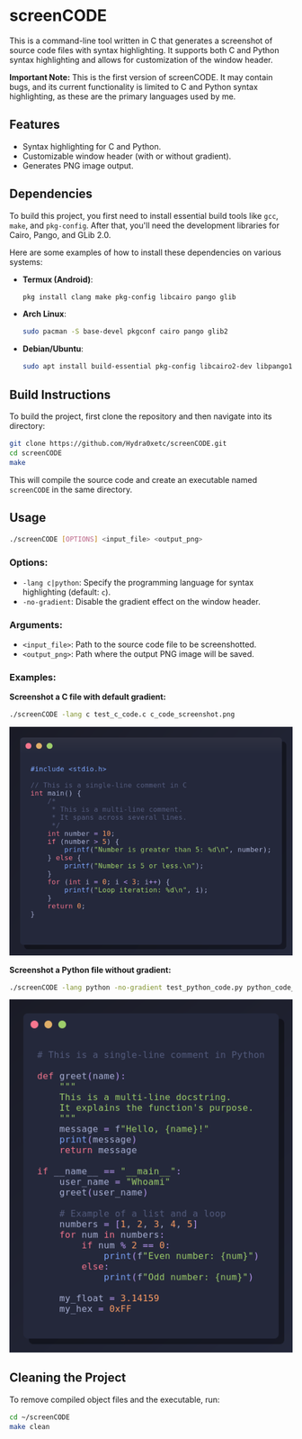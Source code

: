 # screenCODE

This is a command-line tool written in C that generates a screenshot of source code files with syntax highlighting. It supports both C and Python syntax highlighting and allows for customization of the window header.

**Important Note:** This is the first version of screenCODE. It may contain bugs, and its current functionality is limited to C and Python syntax highlighting, as these are the primary languages used by me.

## Features

- Syntax highlighting for C and Python.
- Customizable window header (with or without gradient).
- Generates PNG image output.

## Dependencies

To build this project, you first need to install essential build tools like `gcc`, `make`, and `pkg-config`. After that, you'll need the development libraries for Cairo, Pango, and GLib 2.0.

Here are some examples of how to install these dependencies on various systems:

- **Termux (Android)**:
  ```bash
  pkg install clang make pkg-config libcairo pango glib
  ```

- **Arch Linux**:
  ```bash
  sudo pacman -S base-devel pkgconf cairo pango glib2
  ```

- **Debian/Ubuntu**:
  ```bash
  sudo apt install build-essential pkg-config libcairo2-dev libpango1.0-dev libpangocairo-1.0-0 libglib2.0-dev
  ```

## Build Instructions

To build the project, first clone the repository and then navigate into its directory:

```bash
git clone https://github.com/Hydra0xetc/screenCODE.git
cd screenCODE
make
```

This will compile the source code and create an executable named `screenCODE` in the same directory.

## Usage

```bash
./screenCODE [OPTIONS] <input_file> <output_png>
```

### Options:

- `-lang c|python`: Specify the programming language for syntax highlighting (default: `c`).
- `-no-gradient`: Disable the gradient effect on the window header.

### Arguments:

- `<input_file>`: Path to the source code file to be screenshotted.
- `<output_png>`: Path where the output PNG image will be saved.

### Examples:

**Screenshot a C file with default gradient:**
```bash
./screenCODE -lang c test_c_code.c c_code_screenshot.png
```
![C Code Screenshot](images/c_code_screenshot.png)

**Screenshot a Python file without gradient:**
```bash
./screenCODE -lang python -no-gradient test_python_code.py python_code_screenshot.png
```
![Python Code Screenshot](images/python_code_screenshot.png)

## Cleaning the Project

To remove compiled object files and the executable, run:

```bash
cd ~/screenCODE
make clean
```
